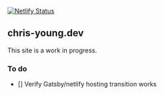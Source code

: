 [![Netlify Status](https://api.netlify.com/api/v1/badges/cc6dad31-38b9-4a92-9fc3-be3cf6527199/deploy-status)](https://app.netlify.com/sites/cozy-quokka-ef8679/deploys)
## chris-young.dev 
This site is a work in progress.
### To do
- [] Verify Gatsby/netlify hosting transition works